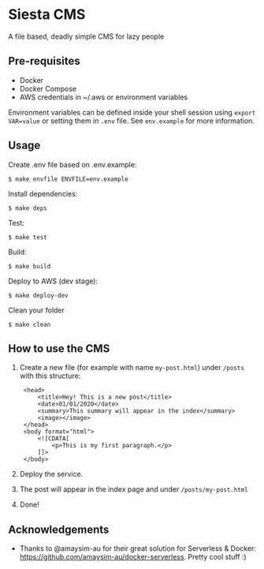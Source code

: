 # Siesta CMS

A file based, deadly simple CMS for lazy people

## Pre-requisites

- Docker
- Docker Compose
- AWS credentials in ~/.aws or environment variables
  
Environment variables can be defined inside your shell session using `export VAR=value` or setting them in `.env` file. See `env.example` for more information.

## Usage

Create .env file based on .env.example:

    $ make envfile ENVFILE=env.example

Install dependencies:

    $ make deps

Test:

    $ make test

Build:

    $ make build

Deploy to AWS (dev stage):

    $ make deploy-dev

Clean your folder

    $ make clean

## How to use the CMS

1. Create a new file (for example with name `my-post.html`) under `/posts` with this structure:

        <head>
            <title>Hey! This is a new post</title>
            <date>01/01/2020</date>
            <summary>This summary will appear in the index</summary>
            <image></image>
        </head>
        <body format="html">
            <![CDATA[
                <p>This is my first paragraph.</p>
            ]]>
        </body>
2. Deploy the service.
3. The post will appear in the index page and under `/posts/my-post.html`
4. Done!

## Acknowledgements

- Thanks to @amaysim-au for their great solution for Serverless & Docker: https://github.com/amaysim-au/docker-serverless. Pretty cool stuff :)